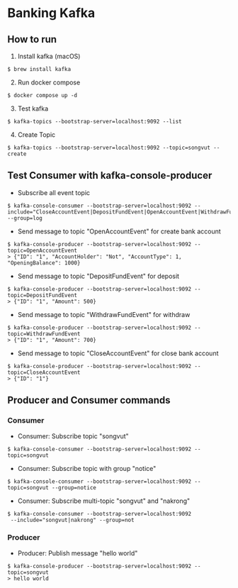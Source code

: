 # Banking Kafka

## How to run

1. Install kafka (macOS)
```
$ brew install kafka
```

2. Run docker compose
```
$ docker compose up -d
```

3. Test kafka
```
$ kafka-topics --bootstrap-server=localhost:9092 --list
```

4. Create Topic
```
$ kafka-topics --bootstrap-server=localhost:9092 --topic=songvut --create
```

## Test Consumer with kafka-console-producer

- Subscribe all event topic
```
$ kafka-console-consumer --bootstrap-server=localhost:9092 --include="CloseAccountEvent|DepositFundEvent|OpenAccountEvent|WithdrawFundEvent" --group=log
```

- Send message to topic "OpenAccountEvent" for create bank account
```
$ kafka-console-producer --bootstrap-server=localhost:9092 --topic=OpenAccountEvent
> {"ID": "1", "AccountHolder": "Not", "AccountType": 1, "OpeningBalance": 1000}
```

- Send message to topic "DepositFundEvent" for deposit
```
$ kafka-console-producer --bootstrap-server=localhost:9092 --topic=DepositFundEvent
> {"ID": "1", "Amount": 500}
```

-  Send message to topic "WithdrawFundEvent" for withdraw
```
$ kafka-console-producer --bootstrap-server=localhost:9092 --topic=WithdrawFundEvent
> {"ID": "1", "Amount": 700}
```

- Send message to topic "CloseAccountEvent" for close bank account
```
$ kafka-console-producer --bootstrap-server=localhost:9092 --topic=CloseAccountEvent
> {"ID": "1"}
```

## Producer and Consumer commands

### Consumer

- Consumer: Subscribe topic "songvut"
```
$ kafka-console-consumer --bootstrap-server=localhost:9092 --topic=songvut
```

- Consumer: Subscribe topic with group "notice"
```
$ kafka-console-consumer --bootstrap-server=localhost:9092 --topic=songvut --group=notice
```

- Consumer: Subscribe multi-topic "songvut" and "nakrong"
```
$ kafka-console-consumer --bootstrap-server=localhost:9092
 --include="songvut|nakrong" --group=not
```

### Producer

- Producer: Publish message "hello world"
```
$ kafka-console-producer --bootstrap-server=localhost:9092 --topic=songvut
> hello world
```